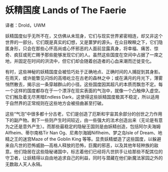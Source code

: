 # 妖精国度 Lands of The Faerie

译者：Drold，UWM

妖精国度似乎无所不在，又仿佛从未现身，它们与现实世界紧密相连，却又非这个世界的一部分。它们既是真实的幻想，又是噩梦的源头。在众目睽睽之下，它们隐匿身形，只会在那些心怀高尚或心怀邪恶的人面前显露真身，将幸福、痛苦、惊奇、疯狂或死亡赐予那些能够发现它们的人。虽然这些国度在空间中占据了一席之地，并固定在时间的洪流中，但它们却会随着创造者的心血来潮而迁徙变化。

有时，这些神秘的妖精国度会被恰巧处于正确地点、正确时间的人捕捉到其身影。在雨天，或许能瞥见闪烁的高塔屹立在古老的森林之中；或在满月的月光下，薄雾悄然散去，揭示出一条穿越群山的小径。这些国度因其超凡的本质而飘忽不定。每一个这样的国度都存在于一个漂浮在现实表面的气泡中，就像一个凸触伸入虚空。它们触及着无尽黑暗Endless
Dark，这使得这些妖精国度极其不稳定，所以适用于自然界的正常规则在这些地方会被扭曲甚至打破。  

这些“气泡”中很多都十分古老，它们是创造了厄斯和宇宙其余部分的创世之力作用下的副产物。剩下一些则产生时间较近，由一些强大的法术创造出来（无论是有意为之还是意外产生）。而那些最稳定的隐秘王国则是由妖精创造，包括阿尔夫海姆Alfheim、蒂尔南格Tir
Nan Og、尼弗尔海姆Niflheim、梦之岛Isle of Dream、地精之王的迷宫Maze of
the Goblin King
等等。显贵妖精塑造了这些国度，以躲避来自凡世的恐怖威胁—高格人释放的恐怖，巨魔的邪恶，以及其他年轻种族的敌意。他们隐居在这些隐秘诸国中，标志着他们已经将凡世拱手让给那些不配其位的守卫者，让妖精得以自由地追求自己的利益，同时与潜藏在他们新魔法家园之外的无数敌人天人永隔。
